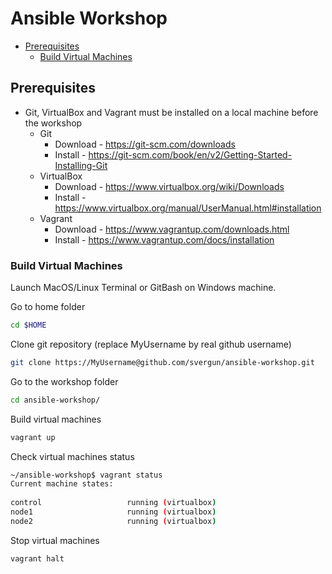 Ansible Workshop
================

<!-- vscode-markdown-toc -->
* [Prerequisites](#Prerequisites)
	* [Build Virtual Machines](#BuildVirtualMachines)

<!-- vscode-markdown-toc-config
	numbering=false
	autoSave=true
	/vscode-markdown-toc-config -->
<!-- /vscode-markdown-toc -->

## <a name='Prerequisites'></a>Prerequisites

* Git, VirtualBox and Vagrant must be installed on a local machine before the workshop
  * Git
    * Download - https://git-scm.com/downloads
    * Install - https://git-scm.com/book/en/v2/Getting-Started-Installing-Git
  * VirtualBox
    * Download - https://www.virtualbox.org/wiki/Downloads
    * Install - https://www.virtualbox.org/manual/UserManual.html#installation
  * Vagrant
    * Download - https://www.vagrantup.com/downloads.html
    * Install - https://www.vagrantup.com/docs/installation

### <a name='BuildVirtualMachines'></a>Build Virtual Machines

Launch MacOS/Linux Terminal or GitBash on Windows machine.

Go to home folder

```bash
cd $HOME
```

Clone git repository (replace MyUsername by real github username)

```bash
git clone https://MyUsername@github.com/svergun/ansible-workshop.git
```

Go to the workshop folder

```bash
cd ansible-workshop/
```

Build virtual machines

```bash
vagrant up
```

Check virtual machines status

```bash
~/ansible-workshop$ vagrant status
Current machine states:
 
control                   running (virtualbox)
node1                     running (virtualbox)
node2                     running (virtualbox)
```

Stop virtual machines

```bash
vagrant halt
```
